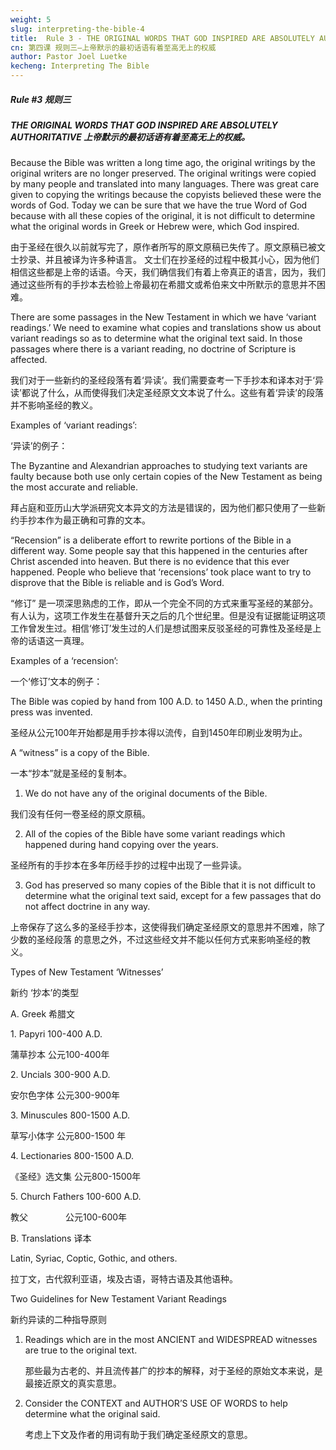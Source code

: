 ```yaml
---
weight: 5
slug: interpreting-the-bible-4
title:  Rule 3 - THE ORIGINAL WORDS THAT GOD INSPIRED ARE ABSOLUTELY AUTHORITATIVE
cn: 第四课 规则三—上帝默示的最初话语有着至高无上的权威
author: Pastor Joel Luetke
kecheng: Interpreting The Bible
---
```



##### Rule #3 规则三

##### THE ORIGINAL WORDS THAT GOD INSPIRED ARE ABSOLUTELY AUTHORITATIVE 上帝默示的最初话语有着至高无上的权威。

Because the Bible was written a long time ago, the original writings by the original writers are no longer preserved. The original writings were copied by many people and translated into many languages. There was great care given to copying the writings because the copyists believed these were the words of God. Today we can be sure that we have the true Word of God because with all these copies of the original, it is not difficult to determine what the original words in Greek or Hebrew were, which God inspired.

由于圣经在很久以前就写完了，原作者所写的原文原稿已失传了。原文原稿已被文士抄录、并且被译为许多种语言。 文士们在抄圣经的过程中极其小心，因为他们相信这些都是上帝的话语。今天，我们确信我们有着上帝真正的语言，因为，我们通过这些所有的手抄本去检验上帝最初在希腊文或希伯来文中所默示的意思并不困难。

There are some passages in the New Testament in which we have ‘variant readings.’ We need to examine what copies and translations show us about variant readings so as to determine what the original text said. In those passages where there is a variant reading, no doctrine of Scripture is affected.

我们对于一些新约的圣经段落有着‘异读’。我们需要查考一下手抄本和译本对于‘异读’都说了什么，从而使得我们决定圣经原文文本说了什么。这些有着‘异读’的段落并不影响圣经的教义。

Examples of ‘variant readings’:

‘异读’的例子：

The Byzantine and Alexandrian approaches to studying text variants are faulty because both use only certain copies of the New Testament as being the most accurate and reliable.

拜占庭和亚历山大学派研究文本异文的方法是错误的，因为他们都只使用了一些新约手抄本作为最正确和可靠的文本。

“Recension” is a deliberate effort to rewrite portions of the Bible in a different way. Some people say that this happened in the centuries after Christ ascended into heaven. But there is no evidence that this ever happened. People who believe that ‘recensions’ took place want to try to disprove that the Bible is reliable and is God’s Word.

“修订” 是一项深思熟虑的工作，即从一个完全不同的方式来重写圣经的某部分。有人认为，这项工作发生在基督升天之后的几个世纪里。但是没有证据能证明这项工作曾发生过。相信‘修订’发生过的人们是想试图来反驳圣经的可靠性及圣经是上帝的话语这一真理。

Examples of a ‘recension’:

一个‘修订’文本的例子：

The Bible was copied by hand from 100 A.D. to 1450 A.D., when the printing press was invented.

圣经从公元100年开始都是用手抄本得以流传，自到1450年印刷业发明为止。

A “witness” is a copy of the Bible.

一本“抄本”就是圣经的复制本。

1) We do not have any of the original documents of the Bible.

我们没有任何一卷圣经的原文原稿。

2) All of the copies of the Bible have some variant readings which happened during hand copying over the years.

圣经所有的手抄本在多年历经手抄的过程中出现了一些异读。

3) God has preserved so many copies of the Bible that it is not difficult to determine what the original text said, except for a few passages that do not affect doctrine in any way.

上帝保存了这么多的圣经手抄本，这使得我们确定圣经原文的意思并不困难，除了少数的圣经段落 的意思之外，不过这些经文并不能以任何方式来影响圣经的教义。

Types of New Testament ‘Witnesses’

新约 ‘抄本’的类型

A. Greek 希腊文

1\. Papyri			100-400 A.D.

蒲草抄本			公元100-400年

2\. Uncials			300-900 A.D.

安尔色字体		公元300-900年

3\. Minuscules		800-1500 A.D.

草写小体字		公元800-1500 年

4\. Lectionaries		800-1500 A.D.

《圣经》选文集		公元800-1500年

5\. Church Fathers		100-600 A.D.

教父　　　　		公元100-600年

B. Translations 译本

Latin, Syriac, Coptic, Gothic, and others.

拉丁文，古代叙利亚语，埃及古语，哥特古语及其他语种。

Two Guidelines for New Testament Variant Readings

新约异读的二种指导原则

1. Readings which are in the most ANCIENT and WIDESPREAD witnesses are true to the original text.

    那些最为古老的、并且流传甚广的抄本的解释，对于圣经的原始文本来说，是最接近原文的真实意思。

2. Consider the CONTEXT and AUTHOR’S USE OF WORDS to help determine what the original said.

    考虑上下文及作者的用词有助于我们确定圣经原文的意思。
